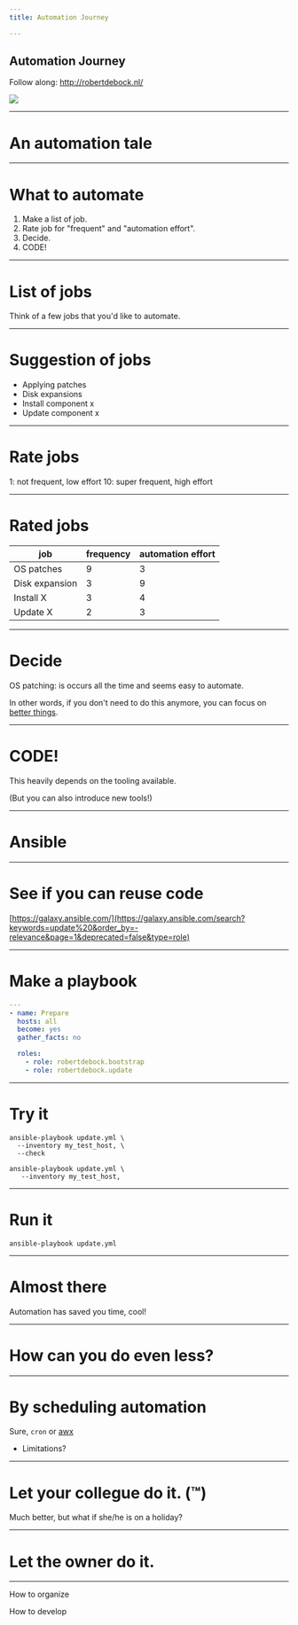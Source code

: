 ```yaml
---
title: Automation Journey

---
```


## Automation Journey

Follow along: http://robertdebock.nl/

<img src="https://api.qrserver.com/v1/create-qr-code/?size=350x350&data=http://robertdebock.nl/presentations/automation-journey/"/>

---

# An automation tale

---

# What to automate

1. Make a list of job.
2. Rate job for "frequent" and "automation effort".
3. Decide.
4. CODE!

----

# List of jobs

Think of a few jobs that you'd like to automate.

----

# Suggestion of jobs

- Applying patches
- Disk expansions
- Install component x
- Update component x

----

# Rate jobs

1: not frequent, low effort
10: super frequent, high effort

----

# Rated jobs

|job           |frequency|automation effort|
|--------------|---------|-----------------|
|OS patches    |9        |3                |
|Disk expansion|3        |9                |
|Install X     |3        |4                |
|Update X      |2        |3                |

----

# Decide

OS patching: is occurs all the time and seems easy to automate.

In other words, if you don't need to do this anymore, you can focus on [better things](https://www.google.com/search?q=how+to+contribute+to+open+source).

----

# CODE!

This heavily depends on the tooling available.

(But you can also introduce new tools!)

----

# Ansible

----

# See if you can reuse code

[https://galaxy.ansible.com/](https://galaxy.ansible.com/search?keywords=update%20&order_by=-relevance&page=1&deprecated=false&type=role)

----

# Make a playbook

```yaml
---
- name: Prepare
  hosts: all
  become: yes
  gather_facts: no

  roles:
    - role: robertdebock.bootstrap
    - role: robertdebock.update
```

----

# Try it

```shell
ansible-playbook update.yml \
  --inventory my_test_host, \
  --check
```

```shell
ansible-playbook update.yml \
   --inventory my_test_host,
```

----

# Run it

```shell
ansible-playbook update.yml
```

---
# Almost there

Automation has saved you time, cool!

----

# How can you do even less?

----

# By scheduling automation

Sure, `cron` or [awx](https://github.com/ansible/awx/)

- Limitations?

----

# Let your collegue do it. (&trade;)

Much better, but what if she/he is on a holiday?

----

# Let the owner do it.

---

How to organize

How to develop
